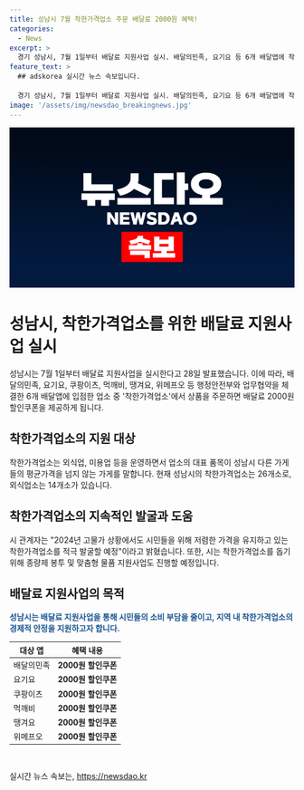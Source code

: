 ```yaml
---
title: 성남시 7월 착한가격업소 주문 배달료 2000원 혜택!
categories:
  - News
excerpt: >
  경기 성남시, 7월 1일부터 배달료 지원사업 실시. 배달의민족, 요기요 등 6개 배달앱에 착한가격업소 입점, 주문시 2000원 할인쿠폰 지급. 착한가격업소는 성남시 평균가격을 넘지 않는 업소로 현재 26개소 운영. 시 관계자는 고물가에도 시민들을 위해 착한가격을 유지 공약. 종량제 봉투 및 맞춤형 물품 지원사업도 실시.
feature_text: >
  ## adskorea 실시간 뉴스 속보입니다.

  경기 성남시, 7월 1일부터 배달료 지원사업 실시. 배달의민족, 요기요 등 6개 배달앱에 착한가격업소 입점, 주문시 2000원 할인쿠폰 지급. 착한가격업소는 성남시 평균가격을 넘지 않는 업소로 현재 26개소 운영. 시 관계자는 고물가에도 시민들을 위해 착한가격을 유지 공약. 종량제 봉투 및 맞춤형 물품 지원사업도 실시.
image: '/assets/img/newsdao_breakingnews.jpg'
---
```


<p><img src="/assets/img/newsdao_breakingnews.jpg" alt="adskorea 속보" /></p>

<h1>성남시, 착한가격업소를 위한 배달료 지원사업 실시</h1>

<p data-ke-size="size16">성남시는 7월 1일부터 배달료 지원사업을 실시한다고 28일 발표했습니다. 이에 따라, 배달의민족, 요기요, 쿠팡이츠, 먹깨비, 땡겨요, 위메프오 등 행정안전부와 업무협약을 체결한 6개 배달앱에 입점한 업소 중 '착한가격업소'에서 상품을 주문하면 배달료 2000원 할인쿠폰을 제공하게 됩니다.</p>

<h2>착한가격업소의 지원 대상</h2>

<p data-ke-size="size16">착한가격업소는 외식업, 미용업 등을 운영하면서 업소의 대표 품목이 성남시 다른 가게들의 평균가격을 넘지 않는 가게를 말합니다. 현재 성남시의 착한가격업소는 26개소로, 외식업소는 14개소가 있습니다.</p>

<h2>착한가격업소의 지속적인 발굴과 도움</h2>

<p data-ke-size="size16">시 관계자는 "2024년 고물가 상황에서도 시민들을 위해 저렴한 가격을 유지하고 있는 착한가격업소를 적극 발굴할 예정"이라고 밝혔습니다. 또한, 시는 착한가격업소를 돕기 위해 종량제 봉투 및 맞춤형 물품 지원사업도 진행할 예정입니다.</p>

<h2>배달료 지원사업의 목적</h2>

<p data-ke-size="size16"><b><span style="color: #1a5490;">성남시는 배달료 지원사업을 통해 시민들의 소비 부담을 줄이고, 지역 내 착한가격업소의 경제적 안정을 지원하고자 합니다.</span></b></p>

<table>
    <thead>
        <tr>
            <th>대상 앱</th>
            <th>혜택 내용</th>
        </tr>
    </thead>
    <tbody>
        <tr>
            <td>배달의민족</td>
            <td style="text-align: center; height: 17px;"><b>2000원 할인쿠폰</b></td>
        </tr>
        <tr>
            <td>요기요</td>
            <td style="text-align: center; height: 17px;"><b>2000원 할인쿠폰</b></td>
        </tr>
        <tr>
            <td>쿠팡이츠</td>
            <td style="text-align: center; height: 17px;"><b>2000원 할인쿠폰</b></td>
        </tr>
        <tr>
            <td>먹깨비</td>
            <td style="text-align: center; height: 17px;"><b>2000원 할인쿠폰</b></td>
        </tr>
        <tr>
            <td>땡겨요</td>
            <td style="text-align: center; height: 17px;"><b>2000원 할인쿠폰</b></td>
        </tr>
        <tr>
            <td>위메프오</td>
            <td style="text-align: center; height: 17px;"><b>2000원 할인쿠폰</b></td>
        </tr>
    </tbody>
</table>

<p data-ke-size="size16">&nbsp;</p>
실시간 뉴스 속보는, <a href="https://newsdao.kr" rel="dofollow">https://newsdao.kr</a>


